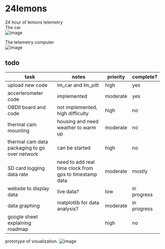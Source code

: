 # 24lemons
24 hour of lemons telemetry  
The car  
![image](https://user-images.githubusercontent.com/15238565/235245215-8a76e142-db58-4f19-a3e6-097d785ad7da.png)

The telemetry computer  
![image](https://user-images.githubusercontent.com/15238565/235245839-fb8bf78a-0db9-4440-8e64-db3077a56bb7.png)



## todo
task | notes | priority | complete?|
--- | --- | --- |--- | 
upload new code | lm_car and lm_pitt | high | yes |
accerlerometer code | implemented | moderate | yes |
OBDII board and code | not implemented, high difficulty | high |no |
thermal cam mounting | housing and need weather to warm up | moderate | no |
thermal cam data packaging to go over network | can be started | high |no |
SD card logging data rate | need to add real time clock from gps to timestamp data | moderate | mostly |
website to display data | live data? | low | in progress |
data graphing | matplotlib for data analysis? | moderate | in progress |
google sheet explaining roadmap | | high | no |

prototype of visualization. 
![image](https://user-images.githubusercontent.com/15238565/235244614-7c7af7c2-9a90-4fe0-b632-fc8cd6be46cc.png)

